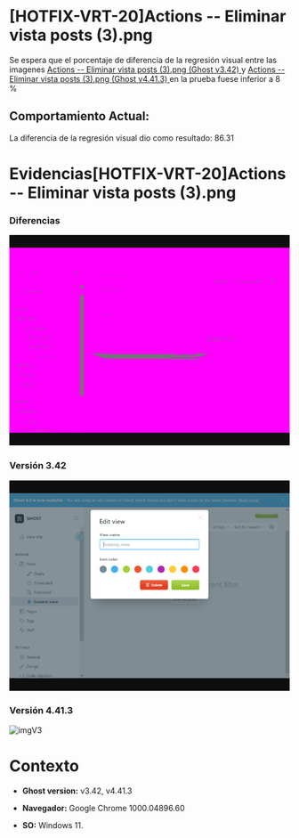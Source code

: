 # [HOTFIX-VRT-20]Actions -- Eliminar vista posts (3).png

Se espera que el porcentaje de diferencia de la regresión visual entre las imagenes [Actions -- Eliminar vista posts (3).png (Ghost v3.42) ](https://raw.githubusercontent.com/j-albarracin-uniandes/pruebas-automatizadas/master/pruebas/backstopjs/backstop_data/bitmaps_reference/host_Actions_--_Eliminar_vista_posts_3png_0_document_0_default.png) y [Actions -- Eliminar vista posts (3).png (Ghost v4.41.3) ](https://raw.githubusercontent.com/j-albarracin-uniandes/pruebas-automatizadas/master/pruebas/backstopjs/v4/host_Actions_--_Eliminar_vista_posts_3png_0_document_0_default.png)  en la prueba fuese inferior a 8 %

## Comportamiento Actual:

La diferencia de la regresión visual dio como resultado: 86.31

# Evidencias[HOTFIX-VRT-20]Actions -- Eliminar vista posts (3).png

### Diferencias 

![tmgDiff](https://raw.githubusercontent.com/j-albarracin-uniandes/pruebas-automatizadas/master/pruebas/backstopjs/backstop_data/bitmaps_test/20220513-141203/failed_diff_host_Actions_--_Eliminar_vista_posts_3png_0_document_0_default.png)

### Versión 3.42

![imgV3](https://raw.githubusercontent.com/j-albarracin-uniandes/pruebas-automatizadas/master/pruebas/backstopjs/backstop_data/bitmaps_reference/host_Actions_--_Eliminar_vista_posts_3png_0_document_0_default.png)

### Versión 4.41.3

![imgV3](https://raw.githubusercontent.com/j-albarracin-uniandes/pruebas-automatizadas/master/pruebas/backstopjs/v4/host_Actions_--_Eliminar_vista_posts_3png_0_document_0_default.png)

# Contexto

+ **Ghost version:** v3.42, v4.41.3

+ **Navegador:** Google Chrome 1000.04896.60

+ **SO:** Windows 11.

